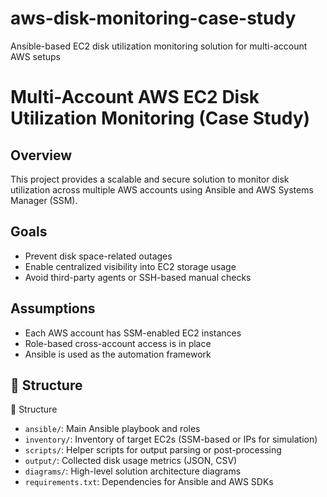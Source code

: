 # aws-disk-monitoring-case-study
Ansible-based EC2 disk utilization monitoring solution for multi-account AWS setups

# Multi-Account AWS EC2 Disk Utilization Monitoring (Case Study)

##  Overview
This project provides a scalable and secure solution to monitor disk utilization across multiple AWS accounts using Ansible and AWS Systems Manager (SSM).

## Goals
- Prevent disk space-related outages
- Enable centralized visibility into EC2 storage usage
- Avoid third-party agents or SSH-based manual checks

## Assumptions
- Each AWS account has SSM-enabled EC2 instances
- Role-based cross-account access is in place
- Ansible is used as the automation framework

## 📂 Structure
📂 Structure

- `ansible/`: Main Ansible playbook and roles
- `inventory/`: Inventory of target EC2s (SSM-based or IPs for simulation)
- `scripts/`: Helper scripts for output parsing or post-processing
- `output/`: Collected disk usage metrics (JSON, CSV)
- `diagrams/`: High-level solution architecture diagrams
- `requirements.txt`: Dependencies for Ansible and AWS SDKs



